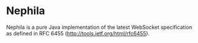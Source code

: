 Nephila
=======

Nephila is a pure Java implementation of the latest WebSocket specification as defined in RFC 6455 (http://tools.ietf.org/html/rfc6455).